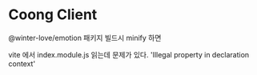 # Coong Client

@winter-love/emotion 패키지 빌드시 minify 하면 

vite 에서 index.module.js 읽는데 문제가 있다. 'Illegal property in declaration context'

<!-- version flag B -->
